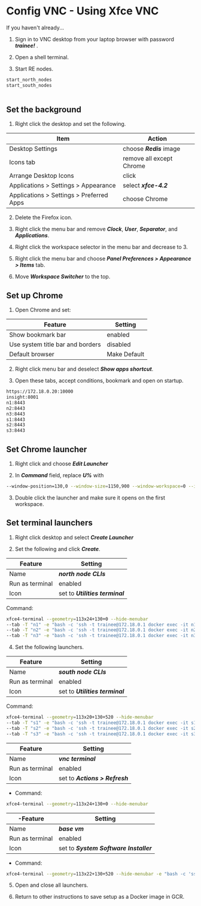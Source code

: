 # Config VNC - Using Xfce VNC

If you haven't already...

1. Sign in to VNC desktop from your laptop browser with password ***trainee!*** .

2. Open a shell terminal.

3. Start RE nodes.

```bash
start_north_nodes
start_south_nodes
 
```

## Set the background

1. Right click the desktop and set the following.

Item | Action
---|---
Desktop Settings | choose ***Redis*** image
Icons tab | remove all except Chrome
Arrange Desktop Icons | click
Applications > Settings > Appearance | select ***xfce-4.2***
Applications > Settings > Preferred Apps | choose Chrome

2. Delete the Firefox icon.

3. Right click the menu bar and remove ***Clock***, ***User***, ***Separator***, and ***Applications***.

4. Right click the workspace selector in the menu bar and decrease to 3.

5. Right click the menu bar and choose ***Panel Preferences > Appearance > Items*** tab.

6. Move ***Workspace Switcher*** to the top.

## Set up Chrome

1. Open Chrome and set:

Feature | Setting
---|---
Show bookmark bar | enabled
Use system title bar and borders | disabled
Default browser | Make Default

2. Right click menu bar and deselect ***Show apps shortcut***.

3. Open these tabs, accept conditions, bookmark and open on startup.

```bash
https://172.18.0.20:10000
insight:8001
n1:8443
n2:8443
n3:8443
s1:8443
s2:8443
s3:8443
```

## Set Chrome launcher

1. Right click and choose ***Edit Launcher***

2. In ***Command*** field, replace ***U%*** with

```bash
--window-position=130,0 --window-size=1150,900 --window-workspace=0 --ignore-certificate-errors -test-type
```

3. Double click the launcher and make sure it opens on the first workspace.

## Set terminal launchers

1. Right click desktop and select ***Create Launcher***

2. Set the following and click ***Create***.

Feature | Setting
---|---
Name | ***north node CLIs***
Run as terminal | enabled
Icon | set to ***Utilities terminal***

Command:
```bash
xfce4-terminal --geometry=113x24+130+0 --hide-menubar
--tab -T "n1" -e "bash -c 'ssh -t trainee@172.18.0.1 docker exec -it n1 bash'"
--tab -T "n2" -e "bash -c 'ssh -t trainee@172.18.0.1 docker exec -it n2 bash'"
--tab -T "n3" -e "bash -c 'ssh -t trainee@172.18.0.1 docker exec -it n3 bash'"
```

4. Set the following launchers.

Feature | Setting
---|---
Name | ***south node CLIs***
Run as terminal | enabled
Icon | set to ***Utilities terminal***

Command:
```bash
xfce4-terminal --geometry=113x20+130+520 --hide-menubar
--tab -T "s1" -e "bash -c 'ssh -t trainee@172.18.0.1 docker exec -it s1 bash'"
--tab -T "s2" -e "bash -c 'ssh -t trainee@172.18.0.1 docker exec -it s2 bash'"
--tab -T "s3" -e "bash -c 'ssh -t trainee@172.18.0.1 docker exec -it s3 bash'"
```

Feature | Setting
---|---
Name | ***vnc terminal***
Run as terminal | enabled
Icon | set to ***Actions > Refresh***

- Command: 
```bash
xfce4-terminal --geometry=113x24+130+0 --hide-menubar
```

-Feature | Setting
---|---
Name | ***base vm***
Run as terminal | enabled
Icon | set to ***System Software Installer***
- Command:
```bash
xfce4-terminal --geometry=113x22+130+520 --hide-menubar -e "bash -c 'ssh -t trainee@172.18.0.1'"
```

5. Open and close all launchers.

6. Return to other instructions to save setup as a Docker image in GCR.
